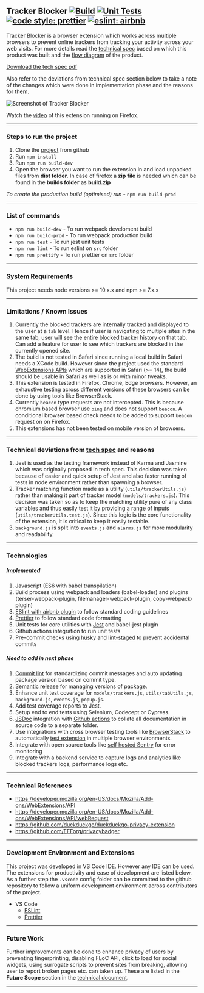 ## Tracker Blocker [![Build](https://github.com/sharmad-nachnolkar/tracker-blocking-browser-extension/actions/workflows/build.yml/badge.svg)](https://github.com/sharmad-nachnolkar/tracker-blocking-browser-extension/actions/workflows/build.yml) [![Unit Tests](https://github.com/sharmad-nachnolkar/tracker-blocking-browser-extension/actions/workflows/test.yml/badge.svg)](https://github.com/sharmad-nachnolkar/tracker-blocking-browser-extension/actions/workflows/test.yml) [![code style: prettier](https://img.shields.io/badge/code_style-prettier-ff69b4.svg?style=flat-square)](https://github.com/prettier/prettier) [![eslint: airbnb](https://badgen.net/badge/eslint/airbnb/ff5a5f?icon=airbnb)](https://github.com/airbnb/javascript)

Tracker Blocker is a browser extension which works across multiple browsers to prevent online trackers from tracking your activity across your web visits.
For more details read the [technical spec](https://github.com/sharmad-nachnolkar/tracker-blocking-browser-extension/blob/gh-pages/Tracker%20Blocker%20Extension%20-%20Tech%20Spec.pdf) based on which this product was built and the [flow diagram](https://miro.com/app/board/o9J_lxKZR4I=/) of the product.

[Download the tech spec pdf](https://sharmad-nachnolkar.github.io/tracker-blocking-browser-extension/Tracker%20Blocker%20Extension%20-%20Tech%20Spec.pdf)

Also refer to the deviations from technical spec section below to take a note of the changes which were done in implementation phase and the reasons for them.

![Screenshot of Tracker Blocker](https://sharmad-nachnolkar.github.io/tracker-blocking-browser-extension/Tracker_Browser_Extension.png)

Watch the [video](https://www.loom.com/share/14831f37bcf64dd4a06ee63145896af4) of this extension running on Firefox.

---
### Steps to run the project 
 1. Clone the [project](https://github.com/sharmad-nachnolkar/tracker-blocking-browser-extension) from github 
 2. Run `npm install`
 3. Run `npm run build-dev`
 4. Open the browser you want to run the extension in and load unpacked files from **dist folder.** In case of firefox a **zip file** is needed which can be found in the **builds folder** as **build.zip**

*To create the production build (optimised) run* - `npm run build-prod` 

 ---
 ### List of commands

 - `npm run build-dev` - To run webpack develoment build
 - `npm run build-prod` - To run webpack production build
 - `npm run test` - To run jest unit tests
 - `npm run lint` - To run eslint on `src` folder
 - `npm run prettify` - To run prettier on `src` folder

---
### System Requirements
This project needs node versions >= 10.x.x and npm >= 7.x.x

---
###  Limitations / Known Issues

 1. Currently the blocked trackers are internally tracked and displayed to the user at a `tab` level. Hence if user is navigating to multiple sites in the same tab, user will see the entire blocked tracker history on that tab. Can add a feature for user to see which trackers are blocked in the currently opened site.
 2. The build is not tested in Safari since running a local build in Safari needs a XCode build. However since the project used the standard [WebExtensions APIs](https://developer.mozilla.org/en-US/docs/Mozilla/Add-ons/WebExtensions/Browser_support_for_JavaScript_APIs) which are supported in Safari (>= 14), the build should be usable in Safari as well as is or with minor tweaks.
 3. This extension is tested in Firefox, Chrome, Edge browsers. However, an exhaustive testing across different versions of these browsers can be done by using tools like BrowserStack.
 4. Currently `beacon` type requests are not intercepted. This is because chromium based browser use `ping` and does not support `beacon`. A conditional browser based check needs to be added to support `beacon` request on on Firefox.
 5. This extensions has not been tested on mobile version of browsers.


---
### Technical deviations from [tech spec](https://github.com/sharmad-nachnolkar/tracker-blocking-browser-extension/blob/gh-pages/Tracker%20Blocker%20Extension%20-%20Tech%20Spec.pdf) and reasons

 1. Jest is used as the testing framework instead of Karma and Jasmine which was originally proposed in tech spec. This decision was taken because of easier and quick setup of Jest and also faster running of tests in node environment rather than spawning a browser. 
 2. Tracker matching function made as a utility (`utils/trackerUtils.js`) rather than making it part of tracker model (`models/trackers.js`). This decision was taken so as to keep the matching utility pure of any class variables and thus easily test it by providing a range of inputs (`utils/trackerUtils.test.js`). Since this logic is the core functionality of the extension, it is critical to keep it easily testable.
 3. `background.js` is split into `events.js` and `alarms.js` for more modularity and readability.

---
### Technologies 
##### Implemented
 1. Javascript (ES6 with babel transpilation)
 2. Build process using webpack and loaders (babel-loader) and plugins (terser-webpack-plugin, filemanager-webpack-plugin, copy-webpack-plugin)
 3. [ESlint with airbnb plugin](https://github.com/airbnb/javascript) to follow standard coding guidelines
 4. [Prettier](https://github.com/prettier/prettier) to follow standard code formatting
 5. Unit tests for core utilities with [Jest](https://github.com/facebook/jest) and babel-jest plugin
 6. Github actions integration to run unit tests
 7. Pre-commit checks using [husky](https://github.com/typicode/husky) and [lint-staged](https://github.com/okonet/lint-staged) to prevent accidental commits 

##### Need to add in next phase
 1. [Commit lint](https://github.com/conventional-changelog/commitlint) for standardizing commit messages and auto updating package version based on commit type.
 2. [Semantic release](https://github.com/semantic-release/semantic-release) for managing versions of package.
 3. Enhance unit test coverage for `models/trackers.js`, `utils/tabUtils.js`, `background.js`, `events.js`, `popup.js`.
 4. Add test coverage reports to Jest.
 5. Setup end to end tests using Selenium, Codecept or Cypress.
 6. [JSDoc](https://github.com/jsdoc/jsdoc) integration with [Github actions](https://github.com/andstor/jsdoc-action) to collate all documentation in source code to a separate folder.
 7. Use integrations with cross browser testing tools like [BrowserStack](https://www.browserstack.com/integrations) to automatically [test extension](https://www.browserstack.com/docs/automate/selenium/add-plugins-extensions-remote-browsers#introduction) in multiple browser environments.
 8. Integrate with open source tools like [self hosted Sentry](https://develop.sentry.dev/self-hosted/) for error monitoring
 9. Integrate with a backend service to capture logs and analytics like blocked trackers logs, performance logs etc.

---
### Technical References
 - https://developer.mozilla.org/en-US/docs/Mozilla/Add-ons/WebExtensions/API
 - https://developer.mozilla.org/en-US/docs/Mozilla/Add-ons/WebExtensions/API/webRequest
 - https://github.com/duckduckgo/duckduckgo-privacy-extension
 - https://github.com/EFForg/privacybadger

---
### Development Environment and Extensions
This project was developed in VS Code IDE. However any IDE can be used. The extensions for productivity and ease of development are listed below. As a further step the `.vscode` config folder can be committed to the github repository to follow a uniform development environment across contributors of the project.
 - VS Code
	 - [ESLint](https://marketplace.visualstudio.com/items?itemName=dbaeumer.vscode-eslint)
	 - [Prettier](https://marketplace.visualstudio.com/items?itemName=esbenp.prettier-vscode)

---
### Future Work
Further improvements can be done to enhance privacy of users by preventing fingerprinting, disabling FLoC API, click to load for social widgets, using surrogate scripts to prevent sites from breaking, allowing user to report broken pages etc. can taken up. These are listed in the **Future Scope** section in the [technical document](https://github.com/sharmad-nachnolkar/tracker-blocking-browser-extension/blob/gh-pages/Tracker%20Blocker%20Extension%20-%20Tech%20Spec.pdf).

---

